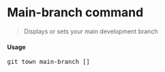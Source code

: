 <h1 textrun="command-heading">Main-branch command</h1>

<blockquote textrun="command-summary">
Displays or sets your main development branch
</blockquote>

#### Usage

<pre textrun="command-usage">
git town main-branch [<branch>]
</pre>
